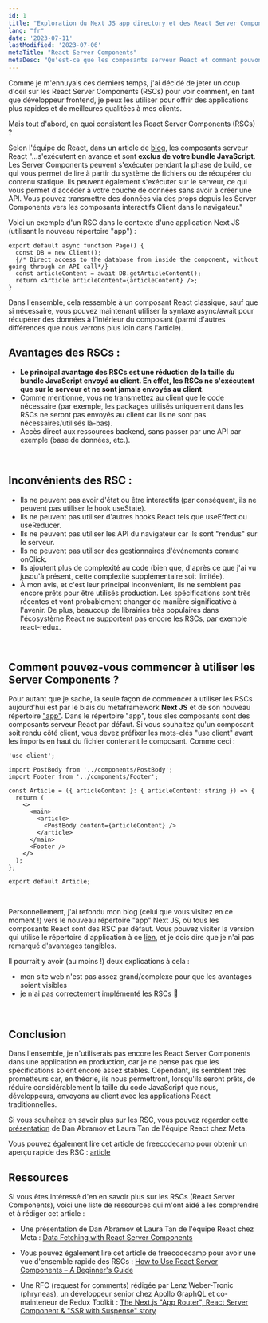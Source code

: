 ```yaml
---
id: 1
title: "Exploration du Next JS app directory et des React Server Components"
lang: "fr"
date: '2023-07-11'
lastModified: '2023-07-06'
metaTitle: "React Server Components"
metaDesc: "Qu'est-ce que les composants serveur React et comment pouvons-nous les utiliser pour améliorer nos applications React ?"
---
```


Comme je m'ennuyais ces derniers temps, j'ai décidé de jeter un coup d'oeil sur les React Server Components (RSCs) pour voir comment, en tant que développeur frontend, je peux les utiliser pour offrir des applications plus rapides et de meilleures qualitées à mes clients.

Mais tout d'abord, en quoi consistent les React Server Components (RSCs) ?

Selon l'équipe  de React, dans un article de [blog](https://react.dev/blog/2023/03/22/react-labs-what-we-have-been-working-on-march-2023#react-server-components), les composants serveur React "...s'exécutent en avance et sont **exclus de votre bundle JavaScript**. Les Server Components peuvent s'exécuter pendant la phase de build, ce qui vous permet de lire à partir du système de fichiers ou de récupérer du contenu statique. Ils peuvent également s'exécuter sur le serveur, ce qui vous permet d'accéder à votre couche de données sans avoir à créer une API. Vous pouvez transmettre des données via des props depuis les Server Components vers les composants interactifs Client dans le navigateur."

Voici un exemple d'un RSC dans le contexte d'une application Next JS (utilisant le nouveau répertoire "app") :

```
export default async function Page() {
  const DB = new Client();
  {/* Direct access to the database from inside the component, without going through an API call*/}
  const articleContent = await DB.getArticleContent(); 
  return <Article articleContent={articleContent} />;
}
```

Dans l'ensemble, cela ressemble à un composant React classique, sauf que si nécessaire, vous pouvez maintenant utiliser la syntaxe async/await pour récupérer des données à l'intérieur du composant (parmi d'autres différences que nous verrons plus loin dans l'article).

## Avantages des RSCs :

- **Le principal avantage des RSCs est une réduction de la taille du bundle JavaScript envoyé au client. En effet, les RSCs ne s'exécutent que sur le serveur et ne sont jamais envoyés au client**.
- Comme mentionné, vous ne transmettez au client que le code nécessaire (par exemple, les packages utilisés uniquement dans les RSCs ne seront pas envoyés au client car ils ne sont pas nécessaires/utilisés là-bas).
- Accès direct aux ressources backend, sans passer par une API par exemple (base de données, etc.).

&nbsp;

## Inconvénients des RSC :

- Ils ne peuvent pas avoir d'état ou être interactifs (par conséquent, ils ne peuvent pas utiliser le hook useState).
- Ils ne peuvent pas utiliser d'autres hooks React tels que useEffect ou useReducer.
- Ils ne peuvent pas utiliser les API du navigateur car ils sont "rendus" sur le serveur.
- Ils ne peuvent pas utiliser des gestionnaires d'événements comme onClick.
- Ils ajoutent plus de complexité au code (bien que, d'après ce que j'ai vu jusqu'à présent, cette complexité supplémentaire soit limitée).
- À mon avis, et c'est leur principal inconvénient, ils ne semblent pas encore prêts pour être utilisés production. Les spécifications sont très récentes et vont probablement changer de manière significative à l'avenir. De plus, beaucoup de librairies très populaires dans l'écosystème React ne supportent pas encore les RSCs, par exemple react-redux.

&nbsp;

## Comment pouvez-vous commencer à utiliser les Server Components ?

Pour autant que je sache, la seule façon de commencer à utiliser les RSCs aujourd'hui est par le biais du metaframework **Next JS** et de son nouveau répertoire ["app"](https://nextjs.org/docs/app).
Dans le répertoire "app", tous sles composants sont des composants serveur React par défaut. Si vous souhaitez qu'un composant soit rendu côté client, vous devez préfixer les mots-clés "use client" avant les imports en haut du fichier contenant le composant. Comme ceci :

```
'use client';

import PostBody from '../components/PostBody';
import Footer from '../components/Footer';

const Article = ({ articleContent }: { articleContent: string }) => {
  return (
    <>
      <main>
        <article>
          <PostBody content={articleContent} />
        </article>
      </main>
      <Footer />
    </>
  );
};

export default Article;
```
&nbsp;

Personnellement, j'ai refondu mon blog (celui que vous visitez en ce moment !) vers le nouveau répertoire "app" Next JS, où tous les composants React sont des RSC par défaut. Vous pouvez visiter la version qui utilise le répertoire d'application à ce [lien](https://staging.marouanefaris.dev/), et je dois dire que je n'ai pas remarqué d'avantages tangibles.

Il pourrait y avoir (au moins !) deux explications à cela :

- mon site web n'est pas assez grand/complexe pour que les avantages soient visibles
- je n'ai pas correctement implémenté les RSCs 🤷

&nbsp;

## Conclusion

Dans l'ensemble, je n'utiliserais pas encore les React Server Components dans une application en production, car je ne pense pas que les spécifications soient encore assez stables. Cependant, ils semblent très prometteurs car, en théorie, ils nous permettront, lorsqu'ils seront prêts, de réduire considérablement la taille du code JavaScript que nous, développeurs, envoyons au client avec les applications React traditionnelles.

Si vous souhaitez en savoir plus sur les RSC, vous pouvez regarder cette [présentation](https://www.youtube.com/watch?v=TQQPAU21ZUw&t=3276s) de Dan Abramov et Laura Tan de l'équipe React chez Meta.

Vous pouvez également lire cet article de freecodecamp pour obtenir un aperçu rapide des RSC : [article](https://www.freecodecamp.org/news/react-server-components-for-beginners/)

## Ressources

Si vous êtes intéressé d'en en savoir plus sur les RSCs (React Server Components), voici une liste de ressources qui m'ont aidé à les comprendre et à rédiger cet article :

- Une présentation de Dan Abramov et Laura Tan de l'équipe React chez Meta : [Data Fetching with React Server Components](https://www.youtube.com/watch?v=TQQPAU21ZUw&t=3276s)

- Vous pouvez également lire cet article de freecodecamp pour avoir une vue d'ensemble rapide des RSCs : [How to Use React Server Components – A Beginner's Guide](https://www.freecodecamp.org/news/react-server-components-for-beginners/)

- Une RFC (request for comments) rédigée par Lenz Weber-Tronic (phryneas), un développeur senior chez Apollo GraphQL et co-mainteneur de Redux Toolkit : [The Next.js "App Router", React Server Component & "SSR with Suspense" story
](https://github.com/apollographql/apollo-client-nextjs/blob/pr/RFC-2/RFC.md)